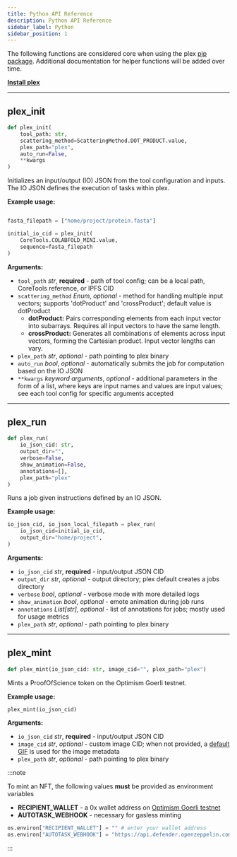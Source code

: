 ```yaml
---
title: Python API Reference
description: Python API Reference
sidebar_label: Python
sidebar_position: 1
---
```


The following functions are considered core when using the plex [pip package](https://pypi.org/project/PlexLabExchange/). Additional documentation for helper functions will be added over time.

**[Install plex](/quickstart/installation)**

---

## plex_init

```python
def plex_init(
    tool_path: str, 
    scattering_method=ScatteringMethod.DOT_PRODUCT.value, 
    plex_path="plex",
    auto_run=False,
    **kwargs
)
```

Initializes an input/output (IO) JSON from the tool configuration and inputs. The IO JSON defines the execution of tasks within plex.

**Example usage:**

```python

fasta_filepath = ["home/project/protein.fasta"]

initial_io_cid = plex_init(
    CoreTools.COLABFOLD_MINI.value, 
    sequence=fasta_filepath
)
```

**Arguments:**
* `tool_path` *str*, **required** - path of tool config; can be a local path, CoreTools reference, or IPFS CID
* `scattering_method` *Enum*, *optional* - method for handling multiple input vectors; supports 'dotProduct' and 'crossProduct'; default value is dotProduct
    * **dotProduct:** Pairs corresponding elements from each input vector into subarrays. Requires all input vectors to have the same length. 
    * **crossProduct:** Generates all combinations of elements across input vectors, forming the Cartesian product. Input vector lengths can vary.
* `plex_path` *str*, *optional* - path pointing to plex binary
* `auto_run` *bool*, *optional* - automatically submits the job for computation based on the IO JSON
* `**kwargs` *keyword arguments*, *optional* - additional parameters in the form of a list, where keys are input names and values are input values; see each tool config for specific arguments accepted

---

## plex_run

```python
def plex_run(
    io_json_cid: str, 
    output_dir="", 
    verbose=False, 
    show_animation=False, 
    annotations=[], 
    plex_path="plex"
)
```

Runs a job given instructions defined by an IO JSON.

**Example usage:**

```python
io_json_cid, io_json_local_filepath = plex_run(
    io_json_cid=initial_io_cid, 
    output_dir="home/project", 
)
```

**Arguments:**
* `io_json_cid` *str*, **required** - input/output JSON CID
* `output_dir` *str*, *optional* - output directory; plex default creates a jobs directory
* `verbose` *bool*, *optional* - verbose mode with more detailed logs
* `show_animation` *bool*, *optional* - emote animation during job runs
* `annotations` *List[str]*, *optional* - list of annotations for jobs; mostly used for usage metrics
* `plex_path` *str*, *optional* - path pointing to plex binary

---

## plex_mint

```python
def plex_mint(io_json_cid: str, image_cid="", plex_path="plex")
```

Mints a ProofOfScience token on the Optimism Goerli testnet.

**Example usage:**

```python
plex_mint(io_json_cid)
```

**Arguments:**
* `io_json_cid` *str*, **required** - input/output JSON CID
* `image_cid` *str*, *optional* - custom image CID; when not provided, a [default GIF](https://ipfs.io/ipfs/bafybeiba666bzbff5vu6rayvp5st2tk7tdltqnwjppzyvpljcycfhshdhq) is used for the image metadata
* `plex_path` *str*, *optional* - path pointing to plex binary

:::note

To mint an NFT, the following values **must** be provided as environment variables
* **RECIPIENT_WALLET** - a 0x wallet address on [Optimism Goerli testnet](https://goerli-optimism.etherscan.io/)
* **AUTOTASK_WEBHOOK** - necessary for gasless minting

```python
os.environ["RECIPIENT_WALLET"] = "" # enter your wallet address
os.environ["AUTOTASK_WEBHOOK"] = "https://api.defender.openzeppelin.com/autotasks/e15b3f39-28f8-4d30-9bf3-5d569bdf2e78/runs/webhook/8315d17c-c493-4d04-a257-79209f95bb64/2gmqi9SRRAQMoy1SRdktai" 
```

:::